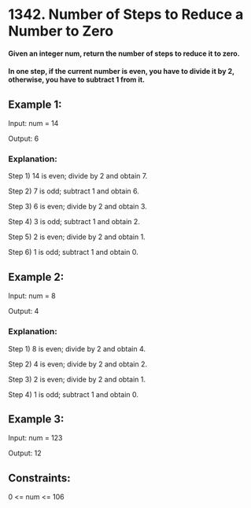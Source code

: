 # 1342. Number of Steps to Reduce a Number to Zero

#### Given an integer num, return the number of steps to reduce it to zero.

#### In one step, if the current number is even, you have to divide it by 2, otherwise, you have to subtract 1 from it.

 

## Example 1:

Input: num = 14

Output: 6
### Explanation: 
Step 1) 14 is even; divide by 2 and obtain 7. 
 
Step 2) 7 is odd; subtract 1 and obtain 6.

Step 3) 6 is even; divide by 2 and obtain 3. 

Step 4) 3 is odd; subtract 1 and obtain 2. 

Step 5) 2 is even; divide by 2 and obtain 1. 

Step 6) 1 is odd; subtract 1 and obtain 0.
## Example 2:

Input: num = 8

Output: 4
### Explanation: 
Step 1) 8 is even; divide by 2 and obtain 4. 

Step 2) 4 is even; divide by 2 and obtain 2. 

Step 3) 2 is even; divide by 2 and obtain 1. 

Step 4) 1 is odd; subtract 1 and obtain 0.
## Example 3:

Input: num = 123

Output: 12
 

## Constraints:

0 <= num <= 106
